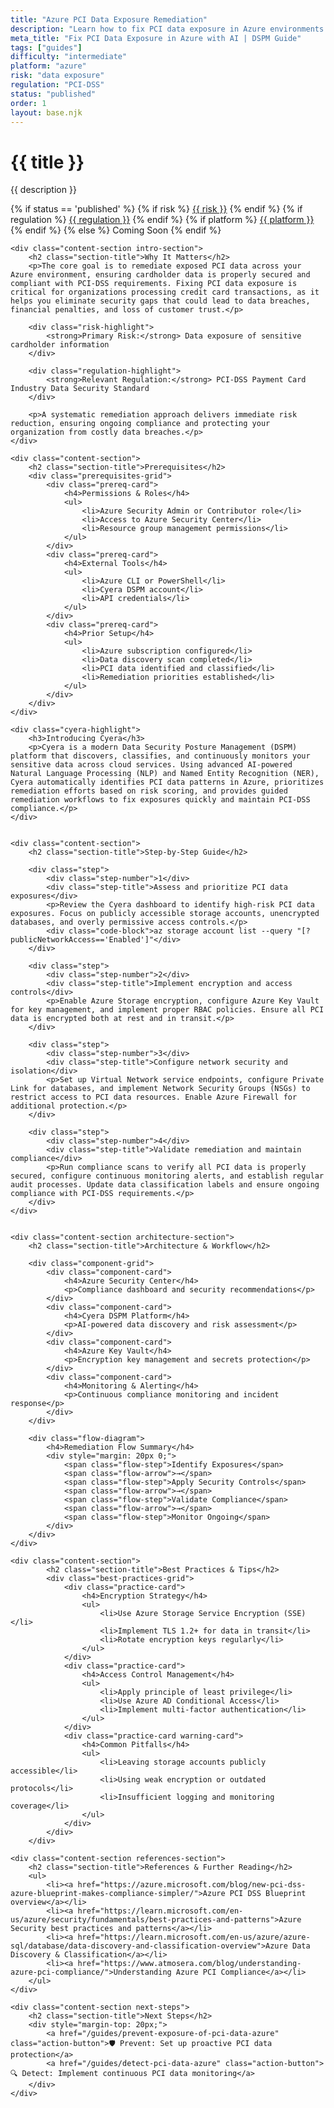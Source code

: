 ```yaml
---
title: "Azure PCI Data Exposure Remediation"
description: "Learn how to fix PCI data exposure in Azure environments. Follow step-by-step guidance for PCI-DSS compliance and secure cardholder data."
meta_title: "Fix PCI Data Exposure in Azure with AI | DSPM Guide"
tags: ["guides"]
difficulty: "intermediate"
platform: "azure"
risk: "data exposure"
regulation: "PCI-DSS"
status: "published"
order: 1
layout: base.njk
---
```


<div class="container">
    <div class="header">
        <h1>{{ title }}</h1>
        <p>{{ description }}</p>
        <div class="guide-tags-container">
			<div class="guide-tags-wrapper">
		    {% if status == 'published' %}
		        {% if risk %}
		        <a href="/risk/{{ risk | downcase | replace: ' ', '-' }}/" class="guide-tag risk">{{ risk }}</a>
		        {% endif %}
		        {% if regulation %}
		        <a href="/regulation/{{ regulation | downcase | replace: ' ', '-' }}/" class="guide-tag regulation">{{ regulation }}</a>
		        {% endif %}
		        {% if platform %}
		        <a href="/platforms/{{ platform | downcase | replace: ' ', '-' }}/" class="guide-tag platform">{{ platform }}</a>
		        {% endif %}
		    {% else %}
		        <span class="guide-tag coming-soon">Coming Soon</span>
		    {% endif %}
		</div>
		</div>
    </div>

    <div class="content-section intro-section">
        <h2 class="section-title">Why It Matters</h2>
        <p>The core goal is to remediate exposed PCI data across your Azure environment, ensuring cardholder data is properly secured and compliant with PCI-DSS requirements. Fixing PCI data exposure is critical for organizations processing credit card transactions, as it helps you eliminate security gaps that could lead to data breaches, financial penalties, and loss of customer trust.</p>
        
        <div class="risk-highlight">
            <strong>Primary Risk:</strong> Data exposure of sensitive cardholder information
        </div>
        
        <div class="regulation-highlight">
            <strong>Relevant Regulation:</strong> PCI-DSS Payment Card Industry Data Security Standard
        </div>
        
        <p>A systematic remediation approach delivers immediate risk reduction, ensuring ongoing compliance and protecting your organization from costly data breaches.</p>
    </div>

    <div class="content-section">
        <h2 class="section-title">Prerequisites</h2>
        <div class="prerequisites-grid">
            <div class="prereq-card">
                <h4>Permissions & Roles</h4>
                <ul>
                    <li>Azure Security Admin or Contributor role</li>
                    <li>Access to Azure Security Center</li>
                    <li>Resource group management permissions</li>
                </ul>
            </div>
            <div class="prereq-card">
                <h4>External Tools</h4>
                <ul>
                    <li>Azure CLI or PowerShell</li>
                    <li>Cyera DSPM account</li>
                    <li>API credentials</li>
                </ul>
            </div>
            <div class="prereq-card">
                <h4>Prior Setup</h4>
                <ul>
                    <li>Azure subscription configured</li>
                    <li>Data discovery scan completed</li>
                    <li>PCI data identified and classified</li>
                    <li>Remediation priorities established</li>
                </ul>
            </div>
        </div>
    </div>
	
    <div class="cyera-highlight">
        <h3>Introducing Cyera</h3>
        <p>Cyera is a modern Data Security Posture Management (DSPM) platform that discovers, classifies, and continuously monitors your sensitive data across cloud services. Using advanced AI-powered Natural Language Processing (NLP) and Named Entity Recognition (NER), Cyera automatically identifies PCI data patterns in Azure, prioritizes remediation efforts based on risk scoring, and provides guided remediation workflows to fix exposures quickly and maintain PCI-DSS compliance.</p>
    </div>
	

    <div class="content-section">
        <h2 class="section-title">Step-by-Step Guide</h2>
        
        <div class="step">
            <div class="step-number">1</div>
            <div class="step-title">Assess and prioritize PCI data exposures</div>
            <p>Review the Cyera dashboard to identify high-risk PCI data exposures. Focus on publicly accessible storage accounts, unencrypted databases, and overly permissive access controls.</p>
            <div class="code-block">az storage account list --query "[?publicNetworkAccess=='Enabled']"</div>
        </div>

        <div class="step">
            <div class="step-number">2</div>
            <div class="step-title">Implement encryption and access controls</div>
            <p>Enable Azure Storage encryption, configure Azure Key Vault for key management, and implement proper RBAC policies. Ensure all PCI data is encrypted both at rest and in transit.</p>
        </div>

        <div class="step">
            <div class="step-number">3</div>
            <div class="step-title">Configure network security and isolation</div>
            <p>Set up Virtual Network service endpoints, configure Private Link for databases, and implement Network Security Groups (NSGs) to restrict access to PCI data resources. Enable Azure Firewall for additional protection.</p>
        </div>

        <div class="step">
            <div class="step-number">4</div>
            <div class="step-title">Validate remediation and maintain compliance</div>
            <p>Run compliance scans to verify all PCI data is properly secured, configure continuous monitoring alerts, and establish regular audit processes. Update data classification labels and ensure ongoing compliance with PCI-DSS requirements.</p>
        </div>
    </div>


    <div class="content-section architecture-section">
        <h2 class="section-title">Architecture & Workflow</h2>
        
        <div class="component-grid">
            <div class="component-card">
                <h4>Azure Security Center</h4>
                <p>Compliance dashboard and security recommendations</p>
            </div>
            <div class="component-card">
                <h4>Cyera DSPM Platform</h4>
                <p>AI-powered data discovery and risk assessment</p>
            </div>
            <div class="component-card">
                <h4>Azure Key Vault</h4>
                <p>Encryption key management and secrets protection</p>
            </div>
            <div class="component-card">
                <h4>Monitoring & Alerting</h4>
                <p>Continuous compliance monitoring and incident response</p>
            </div>
        </div>

        <div class="flow-diagram">
            <h4>Remediation Flow Summary</h4>
            <div style="margin: 20px 0;">
                <span class="flow-step">Identify Exposures</span>
                <span class="flow-arrow">→</span>
                <span class="flow-step">Apply Security Controls</span>
                <span class="flow-arrow">→</span>
                <span class="flow-step">Validate Compliance</span>
                <span class="flow-arrow">→</span>
                <span class="flow-step">Monitor Ongoing</span>
            </div>
        </div>
    </div>

	<div class="content-section">
	        <h2 class="section-title">Best Practices & Tips</h2>
	        <div class="best-practices-grid">
	            <div class="practice-card">
	                <h4>Encryption Strategy</h4>
	                <ul>
	                    <li>Use Azure Storage Service Encryption (SSE)</li>
	                    <li>Implement TLS 1.2+ for data in transit</li>
	                    <li>Rotate encryption keys regularly</li>
	                </ul>
	            </div>
	            <div class="practice-card">
	                <h4>Access Control Management</h4>
	                <ul>
	                    <li>Apply principle of least privilege</li>
	                    <li>Use Azure AD Conditional Access</li>
	                    <li>Implement multi-factor authentication</li>
	                </ul>
	            </div>
	            <div class="practice-card warning-card">
	                <h4>Common Pitfalls</h4>
	                <ul>
	                    <li>Leaving storage accounts publicly accessible</li>
	                    <li>Using weak encryption or outdated protocols</li>
	                    <li>Insufficient logging and monitoring coverage</li>
	                </ul>
	            </div>
	        </div>
	    </div>

    <div class="content-section references-section">
        <h2 class="section-title">References & Further Reading</h2>
        <ul>
            <li><a href="https://azure.microsoft.com/blog/new-pci-dss-azure-blueprint-makes-compliance-simpler/">Azure PCI DSS Blueprint overview</a></li>
            <li><a href="https://learn.microsoft.com/en-us/azure/security/fundamentals/best-practices-and-patterns">Azure Security best practices and patterns</a></li>
            <li><a href="https://learn.microsoft.com/en-us/azure/azure-sql/database/data-discovery-and-classification-overview">Azure Data Discovery & Classification</a></li>
            <li><a href="https://www.atmosera.com/blog/understanding-azure-pci-compliance/">Understanding Azure PCI Compliance</a></li>
        </ul>
    </div>

    <div class="content-section next-steps">
        <h2 class="section-title">Next Steps</h2>
        <div style="margin-top: 20px;">
            <a href="/guides/prevent-exposure-of-pci-data-azure" class="action-button">🛡️ Prevent: Set up proactive PCI data protection</a>
            <a href="/guides/detect-pci-data-azure" class="action-button">🔍 Detect: Implement continuous PCI data monitoring</a>
        </div>
    </div>
</div>